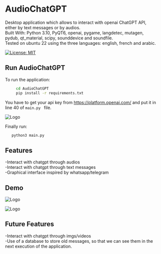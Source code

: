 
# AudioChatGPT
Desktop application which allows to interact with openai ChatGPT API, either by text messages or by audios.<br>
Built With: Python 3.10, PyQT6, openai, pygame, langdetec, mutagen, pydub, qt_material, scipy, sounddevice and soundfile.<br>
Tested on ubuntu 22 using the three languages: english, french and arabic.

[![License: MIT](https://img.shields.io/badge/License-MIT-yellow.svg)](https://opensource.org/licenses/MIT)

## Run AudioChatGPT

To run the application:

```bash
     cd AudioChatGPT
     pip install -r requirements.txt
```
You have to get your api key from https://platform.openai.com/ and put it in line 40 of ```main.py ``` file.

![Logo](https://dev-to-uploads.s3.amazonaws.com/uploads/articles/th5xamgrr6se0x5ro4g6.png)

Finally run:

```bash
   python3 main.py
```


## Features

-Interact with chatgpt through audios <br/>
-Interact with chatgpt through text messages <br/>
-Graphical interface inspired by whatsapp/telegram <br/>


## Demo

![Logo](https://dev-to-uploads.s3.amazonaws.com/uploads/articles/th5xamgrr6se0x5ro4g6.png)

![Logo](https://dev-to-uploads.s3.amazonaws.com/uploads/articles/th5xamgrr6se0x5ro4g6.png)


## Future Features

-Interact with chatgpt through imgs/videos <br/>
-Use of a database to store old messages, so that we can see them in the next execution of the application.

